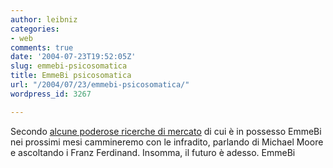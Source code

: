 ```yaml
---
author: leibniz
categories:
- web
comments: true
date: '2004-07-23T19:52:05Z'
slug: emmebi-psicosomatica
title: EmmeBi psicosomatica
url: "/2004/07/23/emmebi-psicosomatica/"
wordpress_id: 3267

---
```

Secondo [alcune poderose ricerche di mercato](https://emmebi.blogspot.com/2004_07_01_emmebi_archive.html#109042133722628107) di cui è in possesso EmmeBi nei prossimi mesi cammineremo con le infradito, parlando di Michael Moore e ascoltando i Franz Ferdinand. Insomma, il futuro è adesso.
EmmeBi
